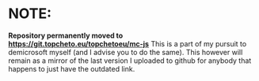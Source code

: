 # NOTE:
**Repository permanently moved to https://git.topcheto.eu/topchetoeu/mc-js**
This is a part of my pursuit to demicrosoft myself (and I advise you to do the same). This however will remain as a mirror of the last version I uploaded to github for anybody that happens to just have the outdated link.
